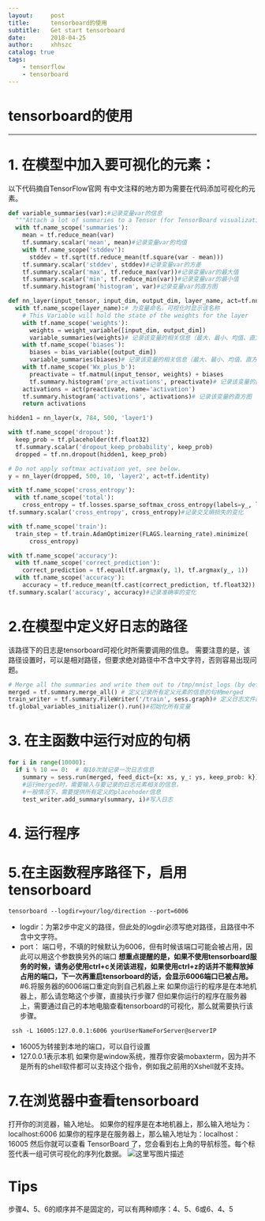```yaml
---
layout:     post
title:      tensorboard的使用
subtitle:   Get start tensorboard
date:       2018-04-25
author:     xhhszc
catalog: true
tags:
    - tensorflow
    - tensorboard
---
```


# tensorboard的使用
----

# 1. 在模型中加入要可视化的元素：
以下代码摘自TensorFlow官网
有中文注释的地方即为需要在代码添加可视化的元素。
```python
def variable_summaries(var):#记录变量var的信息
  """Attach a lot of summaries to a Tensor (for TensorBoard visualization)."""
  with tf.name_scope('summaries'):
    mean = tf.reduce_mean(var)
    tf.summary.scalar('mean', mean)#记录变量var的均值
    with tf.name_scope('stddev'):
      stddev = tf.sqrt(tf.reduce_mean(tf.square(var - mean)))
    tf.summary.scalar('stddev', stddev)#记录变量var的方差
    tf.summary.scalar('max', tf.reduce_max(var))#记录变量var的最大值
    tf.summary.scalar('min', tf.reduce_min(var))#记录变量var的最小值
    tf.summary.histogram('histogram', var)#记录变量var的直方图

def nn_layer(input_tensor, input_dim, output_dim, layer_name, act=tf.nn.relu):  
  with tf.name_scope(layer_name):# 为变量命名，可视化时显示该名称
    # This Variable will hold the state of the weights for the layer
    with tf.name_scope('weights'):
      weights = weight_variable([input_dim, output_dim])
      variable_summaries(weights)# 记录该变量的相关信息（最大、最小、均值、直方图）
    with tf.name_scope('biases'):
      biases = bias_variable([output_dim])
      variable_summaries(biases)# 记录该变量的相关信息（最大、最小、均值、直方图）
    with tf.name_scope('Wx_plus_b'):
      preactivate = tf.matmul(input_tensor, weights) + biases
      tf.summary.histogram('pre_activations', preactivate)# 记录该变量的直方图
    activations = act(preactivate, name='activation')
    tf.summary.histogram('activations', activations)# 记录该变量的直方图
    return activations

hidden1 = nn_layer(x, 784, 500, 'layer1')

with tf.name_scope('dropout'):
  keep_prob = tf.placeholder(tf.float32)
  tf.summary.scalar('dropout_keep_probability', keep_prob)
  dropped = tf.nn.dropout(hidden1, keep_prob)

# Do not apply softmax activation yet, see below.
y = nn_layer(dropped, 500, 10, 'layer2', act=tf.identity)

with tf.name_scope('cross_entropy'):
  with tf.name_scope('total'):
    cross_entropy = tf.losses.sparse_softmax_cross_entropy(labels=y_, logits=y)
tf.summary.scalar('cross_entropy', cross_entropy)#记录交叉熵损失的变化

with tf.name_scope('train'):
  train_step = tf.train.AdamOptimizer(FLAGS.learning_rate).minimize(
      cross_entropy)

with tf.name_scope('accuracy'):
  with tf.name_scope('correct_prediction'):
    correct_prediction = tf.equal(tf.argmax(y, 1), tf.argmax(y_, 1))
  with tf.name_scope('accuracy'):
    accuracy = tf.reduce_mean(tf.cast(correct_prediction, tf.float32))
tf.summary.scalar('accuracy', accuracy)#记录准确率的变化
```

# 2.在模型中定义好日志的路径
该路径下的日志是tensorboard可视化时所需要调用的信息。
需要注意的是，该路径设置时，可以是相对路径，但要求绝对路径中不含中文字符，否则容易出现问题。

```python
# Merge all the summaries and write them out to /tmp/mnist_logs (by default)
merged = tf.summary.merge_all() # 定义记录所有定义元素的信息的句柄merged
train_writer = tf.summary.FileWriter('/train', sess.graph)# 定义日志文件的句柄
tf.global_variables_initializer().run()#初始化所有变量
```

# 3. 在主函数中运行对应的句柄
```python
for i in range(10000):
  if i % 10 == 0:  # 每10次就记录一次日志信息
    summary = sess.run(merged, feed_dict={x: xs, y_: ys, keep_prob: k})
    #运行merged时，需要输入与要记录的日志元素相关的信息，
    #一般情况下，需要提供所有定义的placehoder信息
    test_writer.add_summary(summary, i)#写入日志
```

# 4. 运行程序

# 5.在主函数程序路径下，启用tensorboard
```
tensorboard --logdir=your/log/direction --port=6006
```
- logdir：为第2步中定义的路径，但此处的logdir必须写绝对路径，且路径中不含中文字符。
- port： 端口号，不填的时候默认为6006，但有时候该端口可能会被占用，因此可以用这个参数换另外的端口
**想重点提醒的是，如果不使用tensorboard服务的时候，请务必使用ctrl+c关闭该进程，如果使用ctrl+z的话并不能释放掉占用的端口，下一次再重启tensorboard的话，会显示6006端口已被占用。**
#6.将服务器的6006端口重定向到自己机器上来
如果你运行的程序是在本地机器上，那么请忽略这个步骤，直接执行步骤7
但如果你运行的程序在服务器上，需要通过自己的本地电脑查看tensorboard的可视化，那么就需要执行该步骤。
```
 ssh -L 16005:127.0.0.1:6006 yourUserNameForServer@serverIP
```
- 16005为转接到本地的端口，可以自行设置
- 127.0.0.1表示本机
如果你是window系统，推荐你安装mobaxterm，因为并不是所有的shell软件都可以支持这个指令，例如我之前用的Xshell就不支持。

# 7.在浏览器中查看tensorboard
打开你的浏览器，输入地址。
如果你的程序是在本地机器上，那么输入地址为：localhost:6006
如果你的程序是在服务器上，那么输入地址为：localhost：16005
然后你就可以查看 TensorBoard 了，您会看到右上角的导航标签。每个标签代表一组可供可视化的序列化数据。
![这里写图片描述](https://img-blog.csdn.net/20180425181924902?watermark/2/text/aHR0cHM6Ly9ibG9nLmNzZG4ubmV0L3hoaHN6Yw==/font/5a6L5L2T/fontsize/400/fill/I0JBQkFCMA==/dissolve/70)

# Tips
步骤4、5、6的顺序并不是固定的，可以有两种顺序：4、5、6或6、4、5